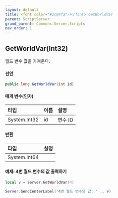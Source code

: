 ```yaml
---
layout: default
title: <font color="#2c84fa">𝑓</font> GetWorldVar
parent: ScriptServer
grand_parent: Commons.Server.Scripts
nav_order: 1
---
```


<!-- 아래로 편집 -->


## GetWorldVar(Int32)
월드 변수 값을 가져온다.

#### 선언
```cs
public long GetWorldVar(int id)
```

#### 매개 변수(인자)

|타입|이름|설명|
|:-|:-|:-|
|System.Int32|id|변수 ID|

#### 반환

|타입|설명|
|:-|:-|
|System.Int64|

#### 예제: 4번 월드 변수의 값 출력하기
```lua
local v = Server.GetWorldVar(4)

Server.SendCenterLabel('4번 월드 변수의 값: ' .. v)
```